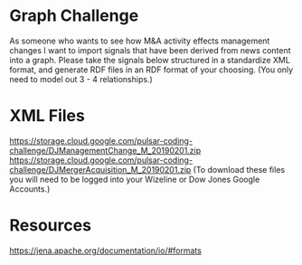 # Graph Challenge
As someone who wants to see how M&A activity effects management changes I want to import signals that have been derived from news content into a graph. Please take the signals below structured in a standardize XML format, and generate RDF files in an RDF format of your choosing. (You only need to model out 3 - 4 relationships.)

# XML Files
https://storage.cloud.google.com/pulsar-coding-challenge/DJManagementChange_M_20190201.zip  
https://storage.cloud.google.com/pulsar-coding-challenge/DJMergerAcquisition_M_20190201.zip 
(To download these files you will need to be logged into your Wizeline or Dow Jones Google Accounts.)

# Resources
https://jena.apache.org/documentation/io/#formats